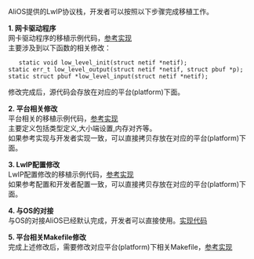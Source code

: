 AliOS提供的LwIP协议栈，开发者可以按照以下步骤完成移植工作。

**1. 网卡驱动程序**  
网卡驱动程序的移植示例代码，[参考实现](https://github.com/alibaba/AliOS/blob/master/kernel/protocols/net/netif/ethernetif.c)  
主要涉及到以下函数的相关修改：

`    static void low_level_init(struct netif *netif);  `  
    `static err_t low_level_output(struct netif *netif, struct pbuf *p);  `  
    `static struct pbuf *low_level_input(struct netif *netif);  `  

修改完成后，源代码会存放在对应的平台(platform)下面。  

**2. 平台相关修改**  
平台相关的移植示例代码，[参考实现](https://github.com/alibaba/AliOS/blob/master/platform/mcu/beken/include/lwip-2.0.2/port/arch/cc.h)  
主要定义包括类型定义,大小端设置,内存对齐等。  
如果参考实现与开发者实现一致，可以直接拷贝存放在对应的平台(platform)下面。  

**3. LwIP配置修改**  
LwIP配置修改的移植示例代码，[参考实现](https://github.com/alibaba/AliOS/blob/master/platform/mcu/beken/include/lwip-2.0.2/port/lwipopts.h)  
如果参考配置和开发者配置一致，可以直接拷贝存放在对应的平台(platform)下面。  

**4. 与OS的对接**  
与OS的对接AliOS已经默认完成，开发者可以直接使用。[实现代码](https://github.com/alibaba/AliOS/blob/master/kernel/protocols/net/port/sys_arch.c)  

**5. 平台相关Makefile修改**  
完成上述修改后，需要修改对应平台(platform)下相关Makefile，[参考实现](https://github.com/alibaba/AliOS/blob/master/platform/mcu/beken/beken.mk)
